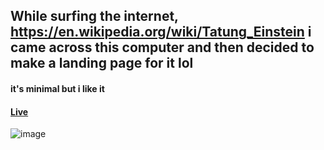 ## While surfing the internet, https://en.wikipedia.org/wiki/Tatung_Einstein i came across this computer and then decided to make a landing page for it lol </br>
#### it's minimal but i like it 
#### [Live](https://responsive-landing-page-pink.vercel.app/)
![image](https://github.com/jpnyunus/Responsive-Landing-Page/assets/137651666/4caaed09-1cfe-418d-9c7a-29abd1a80397)
